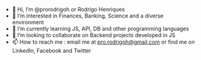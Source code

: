 - 👋 Hi, I’m @prorodrigoh or Rodrigo Henriques
- 👀 I’m interested in Finances, Banking, Science and a diverse environment
- 🌱 I’m currently learning JS, API, DB and other programming languages 
- 💞️ I’m looking to collaborate on Backend projects developed in JS
- 📫 How to reach me : email me at pro.rodrigoh@gmail.com or find me on LinkedIn, Facebook and Twitter

<!---
prorodrigoh/prorodrigoh is a ✨ special ✨ repository because its `README.md` (this file) appears on your GitHub profile.
You can click the Preview link to take a look at your changes.
--->

